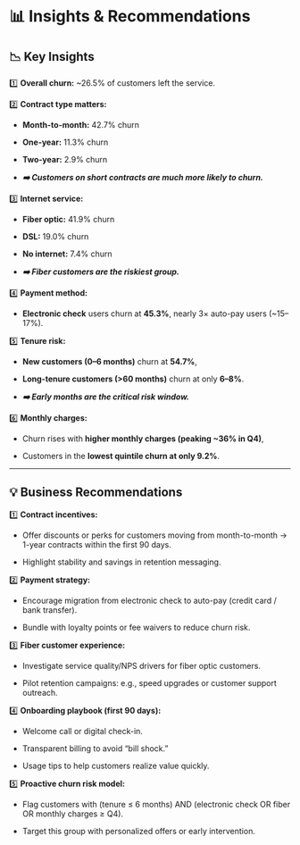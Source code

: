 # 📊 Insights & Recommendations

## 📉 Key Insights
1️⃣ **Overall churn:** ~26.5% of customers left the service.

2️⃣ **Contract type matters:**
  - **Month-to-month:** 42.7% churn

  - **One-year:** 11.3% churn

  - **Two-year:** 2.9% churn

  - _**➡️ Customers on short contracts are much more likely to churn.**_

3️⃣ **Internet service:**

  - **Fiber optic:** 41.9% churn

  - **DSL:** 19.0% churn

  - **No internet:** 7.4% churn
  - _**➡️ Fiber customers are the riskiest group.**_

4️⃣ **Payment method:**

  - **Electronic check** users churn at **45.3%**, nearly 3× auto-pay users (~15–17%).

5️⃣ **Tenure risk:**

  - **New customers (0–6 months)** churn at **54.7%**,

  - **Long-tenure customers (>60 months)** churn at only **6–8%**.
    
  - _**➡️ Early months are the critical risk window.**_

6️⃣ **Monthly charges:**

  - Churn rises with **higher monthly charges (peaking ~36% in Q4)**,

  - Customers in the **lowest quintile churn at only 9.2%**.
---

## 💡 Business Recommendations

1️⃣ **Contract incentives:**

  - Offer discounts or perks for customers moving from month-to-month → 1-year contracts within the first 90 days.

  - Highlight stability and savings in retention messaging.

2️⃣ **Payment strategy:**

  - Encourage migration from electronic check to auto-pay (credit card / bank transfer).

  - Bundle with loyalty points or fee waivers to reduce churn risk.

3️⃣ **Fiber customer experience:**

  - Investigate service quality/NPS drivers for fiber optic customers.

  - Pilot retention campaigns: e.g., speed upgrades or customer support outreach.

4️⃣ **Onboarding playbook (first 90 days):**

  - Welcome call or digital check-in.

  - Transparent billing to avoid “bill shock.”

  - Usage tips to help customers realize value quickly.

5️⃣ **Proactive churn risk model:**

  - Flag customers with (tenure ≤ 6 months) AND (electronic check OR fiber OR monthly charges ≥ Q4).

  - Target this group with personalized offers or early intervention.
